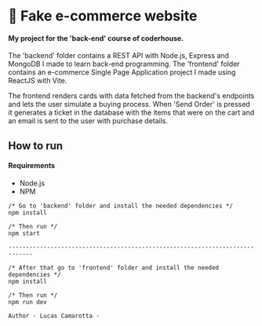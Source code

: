 # 🤖  Fake e-commerce website
#### My project for the 'back-end' course of coderhouse.
The 'backend' folder contains a REST API with Node.js, Express and MongoDB I made to learn back-end programming.
The 'frontend' folder contains an e-commerce Single Page Application project I made using ReactJS with Vite.

The frontend renders cards with data fetched from the backend's endpoints and lets the user simulate a buying process.
When 'Send Order' is pressed it generates a ticket in the database with the items that were on the cart and an email is sent to the user with purchase details.

## How to run

#### Requirements

- Node.js
- NPM

```
/* Go to 'backend' folder and install the needed dependencies */
npm install

/* Then run */
npm start

-----------------------------------------------------------------------------

/* After that go to 'frontend' folder and install the needed dependencies */
npm install

/* Then run */
npm run dev

```
`` Author - Lucas Camarotta - ``
